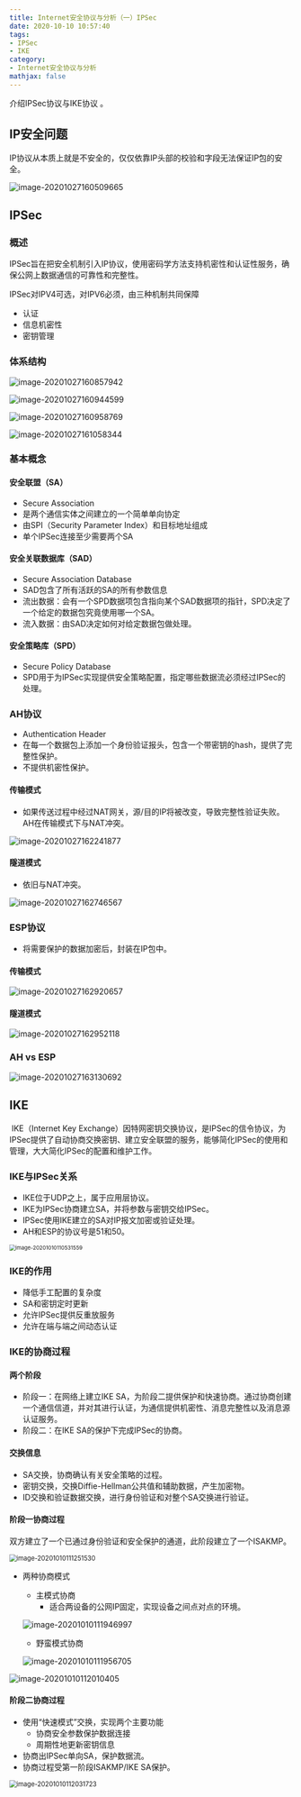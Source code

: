 ```yaml
---
title: Internet安全协议与分析（一）IPSec
date: 2020-10-10 10:57:40
tags:
- IPSec
- IKE
category:
- Internet安全协议与分析
mathjax: false
---
```


介绍IPSec协议与IKE协议 。
<!--more-->

## IP安全问题

IP协议从本质上就是不安全的，仅仅依靠IP头部的校验和字段无法保证IP包的安全。

![image-20201027160509665](Internet安全协议与分析（一）IPSec/image-20201027160509665.png)

## IPSec

### 概述

IPSec旨在把安全机制引入IP协议，使用密码学方法支持机密性和认证性服务，确保公网上数据通信的可靠性和完整性。

IPSec对IPV4可选，对IPV6必须，由三种机制共同保障

- 认证
- 信息机密性
- 密钥管理

### 体系结构

![image-20201027160857942](Internet安全协议与分析（一）IPSec/image-20201027160857942.png)

![image-20201027160944599](Internet安全协议与分析（一）IPSec/image-20201027160944599.png)

![image-20201027160958769](Internet安全协议与分析（一）IPSec/image-20201027160958769.png)

![image-20201027161058344](Internet安全协议与分析（一）IPSec/image-20201027161058344.png)

### 基本概念

#### 安全联盟（SA）

- Secure Association
- 是两个通信实体之间建立的一个简单单向协定
- 由SPI（Security Parameter Index）和目标地址组成
- 单个IPSec连接至少需要两个SA

#### 安全关联数据库（SAD）

- Secure Association Database
- SAD包含了所有活跃的SA的所有参数信息
- 流出数据：会有一个SPD数据项包含指向某个SAD数据项的指针，SPD决定了一个给定的数据包究竟使用哪一个SA。
- 流入数据：由SAD决定如何对给定数据包做处理。

#### 安全策略库（SPD）

- Secure Policy Database
- SPD用于为IPSec实现提供安全策略配置，指定哪些数据流必须经过IPSec的处理。

### AH协议

- Authentication Header
- 在每一个数据包上添加一个身份验证报头，包含一个带密钥的hash，提供了完整性保护。
- 不提供机密性保护。

#### 传输模式

- 如果传送过程中经过NAT网关，源/目的IP将被改变，导致完整性验证失败。AH在传输模式下与NAT冲突。

![image-20201027162241877](Internet安全协议与分析（一）IPSec/image-20201027162241877.png)

#### 隧道模式

- 依旧与NAT冲突。

![image-20201027162746567](Internet安全协议与分析（一）IPSec/image-20201027162746567.png)

### ESP协议

- 将需要保护的数据加密后，封装在IP包中。

#### 传输模式

![image-20201027162920657](Internet安全协议与分析（一）IPSec/image-20201027162920657.png)

#### 隧道模式

![image-20201027162952118](Internet安全协议与分析（一）IPSec/image-20201027162952118.png)

### AH vs ESP

![image-20201027163130692](Internet安全协议与分析（一）IPSec/image-20201027163130692.png)

## IKE

​		IKE（Internet Key Exchange）因特网密钥交换协议，是IPSec的信令协议，为IPSec提供了自动协商交换密钥、建立安全联盟的服务，能够简化IPSec的使用和管理，大大简化IPSec的配置和维护工作。

### IKE与IPSec关系

- IKE位于UDP之上，属于应用层协议。
- IKE为IPSec协商建立SA，并将参数与密钥交给IPSec。
- IPSec使用IKE建立的SA对IP报文加密或验证处理。
- AH和ESP的协议号是51和50。

<img src="Internet安全协议与分析（一）IPSec/image-20201010110531559.png" alt="image-20201010110531559" style="zoom:67%;" />

### IKE的作用

- 降低手工配置的复杂度
- SA和密钥定时更新
- 允许IPSec提供反重放服务
- 允许在端与端之间动态认证

### IKE的协商过程

#### 两个阶段

- 阶段一：在网络上建立IKE SA，为阶段二提供保护和快速协商。通过协商创建一个通信信道，并对其进行认证，为通信提供机密性、消息完整性以及消息源认证服务。
- 阶段二：在IKE SA的保护下完成IPSec的协商。

#### 交换信息

- SA交换，协商确认有关安全策略的过程。
- 密钥交换，交换Diffie-Hellman公共值和辅助数据，产生加密物。
- ID交换和验证数据交换，进行身份验证和对整个SA交换进行验证。

#### 阶段一协商过程

双方建立了一个已通过身份验证和安全保护的通道，此阶段建立了一个ISAKMP。

<img src="Internet安全协议与分析（一）IPSec/image-20201010111251530.png" alt="image-20201010111251530" style="zoom: 80%;" />

- 两种协商模式
  - 主模式协商
    - 适合两设备的公网IP固定，实现设备之间点对点的环境。

  ![image-20201010111946997](Internet安全协议与分析（一）IPSec/image-20201010111946997.png)

  - 野蛮模式协商

  ![image-20201010111956705](Internet安全协议与分析（一）IPSec/image-20201010111956705.png)

![image-20201010112010405](Internet安全协议与分析（一）IPSec/image-20201010112010405.png)

#### 阶段二协商过程

- 使用“快速模式”交换，实现两个主要功能
  - 协商安全参数保护数据连接
  - 周期性地更新密钥信息
- 协商出IPSec单向SA，保护数据流。
- 协商过程受第一阶段ISAKMP/IKE SA保护。

<img src="Internet安全协议与分析（一）IPSec/image-20201010112031723.png" alt="image-20201010112031723" style="zoom:80%;" />





